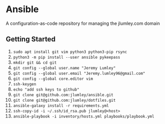 # Ansible

A configuration-as-code repository for managing the jlumley.com domain 


## Getting Started

1. `sudo apt install git vim python3 python3-pip rsync`
1. `python3 -m pip install --user ansible pykeepass`
1. `mkdir git && cd git`
1. `git config --global user.name "Jeremy Lumley"`
1. `git config --global user.email "Jeremy.lumley96@gmail.com"`
1. `git config --global core.editor vim`
1. `ssh-keygen`
1. `echo "add ssh keys to github"`
1. `git clone git@github.com:jlumley/ansible.git`
1. `git clone git@github.com:jlumley/dotfiles.git`
1. `ansible-galaxy install -r requirements.yml`
1. `ssh-copy-id -i ~/.ssh/id_rsa.pub jlumley@<host>`
1. `ansible-playbook -i inventory/hosts.yml playbooks/playbook.yml`
